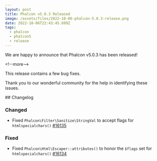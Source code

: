 ```yaml
---
layout: post
title: Phalcon v5.0.3 Released
image: /assets/files/2022-10-06-phalcon-5.0.3-release.png
date: 2022-10-06T22:43:45.699Z
tags:
  - phalcon
  - phalcon5
  - release
---
```

W﻿e are happy to announce that Phalcon v5.0.3 has been released!

<﻿!--more-->

T﻿his release contains a few bug fixes.

T﻿hank you to our wonderful community for the help in identifying these issues.

#﻿# Changelog
### Changed
- Fixed `Phalcon\Filter\Sanitize\StringVal` to accept flags for `htmlspecialchars()` [#16135](https://github.com/phalcon/cphalcon/issues/16135)

### Fixed
- Fixed `Phalcon\Html\Escaper::attributes()` to honor the `$flags` set for `htmlspecialchars()` [#16134](https://github.com/phalcon/cphalcon/issues/16134)
